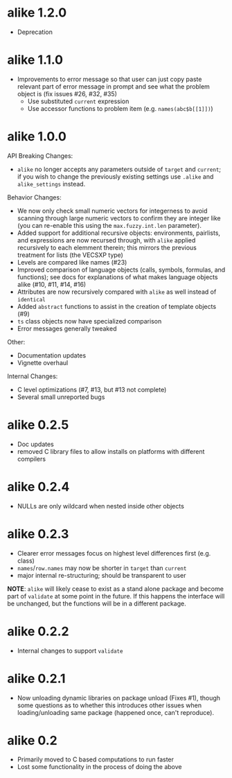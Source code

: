 alike 1.2.0
===========

* Deprecation

alike 1.1.0
===========

* Improvements to error message so that user can just copy paste relevant part 
  of error message in prompt and see what the problem object is (fix 
  issues #26, #32, #35)
    * Use substituted `current` expression
    * Use accessor functions to problem item (e.g. `names(abc$b[[1]])`)

alike 1.0.0
===========

API Breaking Changes:

* `alike` no longer accepts any parameters outside of `target` and `current`; if
  you wish to change the previously existing settings use `.alike` and
  `alike_settings` instead.

Behavior Changes:

* We now only check small numeric vectors for integerness to avoid scanning
  through large numeric vectors to confirm they are integer like (you can
  re-enable this using the `max.fuzzy.int.len` parameter).
* Added support for additional recursive objects: environments, pairlists, and
  expressions are now recursed through, with `alike` applied recursively to each
  elemment therein; this mirrors the previous treatment for lists (the VECSXP
  type)
* Levels are compared like names (#23)
* Improved comparison of language objects (calls, symbols, formulas, and
  functions); see docs for explanations of what makes language objects alike
  (#10, #11, #14, #16)
* Attributes are now recursively compared with `alike` as well instead of
  `identical`
* Added `abstract` functions to assist in the creation of template objects (#9)
* `ts` class objects now have specialized comparison
* Error messages generally tweaked

Other:

* Documentation updates
* Vignette overhaul

Internal Changes:

* C level optimizations (#7, #13, but #13 not complete)
* Several small unreported bugs

alike 0.2.5
===========

* Doc updates
* removed C library files to allow installs on platforms with different
  compilers

alike 0.2.4
===========

* NULLs are only wildcard when nested inside other objects

alike 0.2.3
===========

* Clearer error messages focus on highest level differences first (e.g. class)
* `names`/`row.names` may now be shorter in `target` than `current`
* major internal re-structuring; should be transparent to user

**NOTE**: `alike` will likely cease to exist as a stand alone package and become part of `validate` at some point in the future.  If this happens the interface will be unchanged, but the functions will be in a different package.

alike 0.2.2
===========

* Internal changes to support `validate`

alike 0.2.1
===========

* Now unloading dynamic libraries on package unload (Fixes #1), though some
  questions as to whether this introduces other issues when loading/unloading
  same package (happened once, can't reproduce).

alike 0.2
=========

* Primarily moved to C based computations to run faster
* Lost some functionality in the process of doing the above
